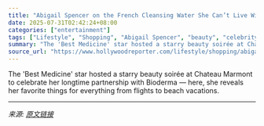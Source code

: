 ```yaml
---
title: "Abigail Spencer on the French Cleansing Water She Can’t Live Without and Other Travel-Friendly Fashion and Beauty Essentials"
date: 2025-07-31T02:42:24+08:00
categories: ["entertainment"]
tags: ["Lifestyle", "Shopping", "Abigail Spencer", "beauty", "celebrity gift guide", "fashion", "noads", "shopping"]
summary: "The 'Best Medicine' star hosted a starry beauty soirée at Chateau Marmont to celebrate her longtime partnership with Bioderma — here, she reveals her favorite things for everything from flights to bea"
source_url: "https://www.hollywoodreporter.com/lifestyle/shopping/abigail-spencer-favorite-things-fashion-beauty-recommendations-1236262880/"
---
```


The 'Best Medicine' star hosted a starry beauty soirée at Chateau Marmont to celebrate her longtime partnership with Bioderma — here, she reveals her favorite things for everything from flights to beach vacations.

---

*来源: [原文链接](https://www.hollywoodreporter.com/lifestyle/shopping/abigail-spencer-favorite-things-fashion-beauty-recommendations-1236262880/)*
